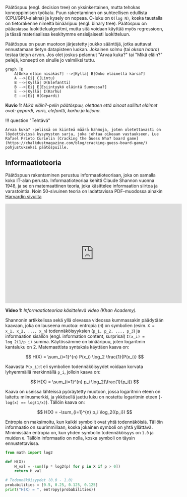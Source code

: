Päätöspuu (engl. decision tree) on yksinkertainen, mutta tehokas koneoppimisen työkalu. Puun rakentaminen on suhteellisen edullista (CPU/GPU-aiakna) ja kysely on nopeaa. O-luku on `O(log N)`, koska taustalla on tietorakenne nimeltä binääripuu (engl. binary tree). Päätöspuu on pääasiassa luokittelualgoritmi, mutta sitä voidaan käyttää myös regressioon, ja tässä materiaalissa keskitymme ensisijaisesti luokitteluun.

Päätöspuu on puun muotoon järjestetty joukko sääntöjä, jotka auttavat ennustamaan tietyn datapisteen luokan. Jokainen solmu (tai *oksan haara*) testaa tietyn arvon. Jos olet joskus pelannut "Arvaa kuka?" tai "Mikä eläin?" pelejä, konsepti on sinulle jo valmiiksi tuttu.

```mermaid
graph TD
    A[Onko eläin nisäkäs?] -->|Kyllä| B[Onko eläimellä kärsä?]
    A -->|Ei| C(Lintu)
    B -->|Kyllä| D(Elefantti)
    B -->|Ei| E[Esiintyykö eläintä Suomessa?]
    E -->|Kyllä| I(Karhu)
    E -->|Ei| H(Gepardi)
```

**Kuvio 1:** *Mikä eläin?-pelin päätöspuu, olettaen että ainoat sallitut eläimet ovat: gepardi, varis, elefantti, karhu ja leijona.*

!!! question "Tehtävä"

    Arvaa kuka? -pelissä on kiinteä määrä hahmoja, joten oletettavasti on löydettävissä kysymysten sarja, joka johtaa oikeaan vastaukseen. Lue Rafael Prieto Curielin [Cracking the Guess Who? board game](https://chalkdustmagazine.com/blog/cracking-guess-board-game/) pohjustukseksi päätöspuille.

## Informaatioteoria

Päätöspuun rakentaminen perustuu informaatioteoriaan, joka on samalla koko IT-alan perusta. Informaatioteoriaa kehitti Claude Shannon vuonna 1948, ja se on matemaattinen teoria, joka käsittelee informaation siirtoa ja varastointia. Noin 50-sivuinen teoria on ladattavissa PDF-muodossa ainakin [Harvardin sivuilta](https://people.math.harvard.edu/~ctm/home/text/others/shannon/entropy/entropy.pdf)

<iframe width="560" height="315" src="https://www.youtube.com/embed/2s3aJfRr9gE?si=uF2c5OOWPjml2rUw" title="YouTube video player" frameborder="0" allow="accelerometer; autoplay; clipboard-write; encrypted-media; gyroscope; picture-in-picture; web-share" referrerpolicy="strict-origin-when-cross-origin" allowfullscreen></iframe>

**Video 1:** *Informaatioteoriaa käsittelevä video (Khan Academy).*

Shannonin artikkelissa sekä yllä olevassa videossa kummassakin päädytään kaavaan, joka on lauseena muotoa: entropia (`H`) on symbolien (esim. `X = x_1, x_2, ..., x_n`) todennäköisyyksien (`p_1, p_2, ..., p_3`) ja informaation sisällön (engl. information content, surprisal) `I(x_i) = log_2(1/p_i)` summa. Käytössämme on binääripuu, joten logaritmin kantaluku on 2. Matemaattista syntaksia käyttäen kaava on:

$$
H(X) = \sum_{i=1}^{n} P(x_i) \log_2 \frac{1}{P(x_i)}
$$

Kaavasta `P(x_i)`:t eli symbolien todennäköisyydet voidaan korvata lyhyemmällä merkinnällä `p_i`, jolloin kaava on:

$$
H(X) = \sum_{i=1}^{n} p_i \log_2(\frac{1}{p_i})
$$

Kaava on useissa lähteissä pyöräytetty muotoon, jossa logaritmin eteen on laitettu miinusmerkki, ja ykkösellä jaettu luku on nostettu logaritmin eteen (`-log(x) == log(1/x)`). Tällöin kaava on:

$$
H(X) = -\sum_{i=1}^{n} p_i \log_2({p_i})
$$

Entropia on maksimoitu, kun kaikki symbolit ovat yhtä todennäköisiä. Tällöin informaatio on suurimmillaan, koska jokainen symboli on yhtä yllättävä. Minimissään entropia on, kun yhden symbolin todennäköisyys on `1.0` ja muiden `0`. Tällöin informaatio on nolla, koska symboli on täysin ennustettavissa.

```python
from math import log2

def H(X):
    H_val = -sum([p * log2(p) for p in X if p > 0])
    return H_val

# Todennäköisyydet (0.0 - 1.0)
probabilities = [0.5, 0.25, 0.125, 0.125]
print("H(X) = ", entropy(probabilities))
```

